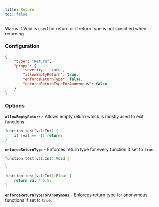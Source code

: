 ```yaml
---
title: Return
toc: false
---
```


Warns if Void is used for return or if return type is not specified when returning.

### Configuration

```json
{
    "type": "Return",
    "props": {
        "severity": "INFO",
        "allowEmptyReturn": true,
        "enforceReturnType": false,
        "enforceReturnTypeForAnonymous": false
    }
}
```

### Options

**`allowEmptyReturn`** - Allows empty return which is mostly used to exit functions.

```java
function test(val:Int) {
    if (val == -1) return;
}
```

**`enforceReturnType`** - Enforces return type for every function if set to `true`.

```java
function test(val:Int):Void {

}
```

```java
function test(val:Int):Float {
    return val * 0.5;
}
```

**`enforceReturnTypeForAnonymous`** - Enforces return type for anonymous functions if set to `true`.
